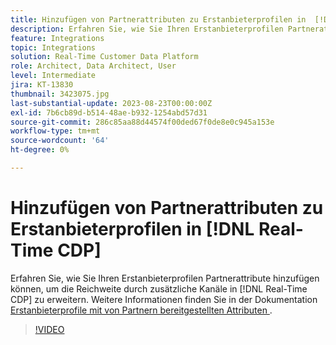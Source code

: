 ```yaml
---
title: Hinzufügen von Partnerattributen zu Erstanbieterprofilen in  [!DNL Real-Time CDP]
description: Erfahren Sie, wie Sie Ihren Erstanbieterprofilen Partnerattribute hinzufügen können, um die Reichweite durch zusätzliche Kanäle in  [!DNL Real-Time CDP] zu erweitern.
feature: Integrations
topic: Integrations
solution: Real-Time Customer Data Platform
role: Architect, Data Architect, User
level: Intermediate
jira: KT-13830
thumbnail: 3423075.jpg
last-substantial-update: 2023-08-23T00:00:00Z
exl-id: 7b6cb89d-b514-48ae-b932-1254abd57d31
source-git-commit: 286c85aa88d44574f00ded67f0de8e0c945a153e
workflow-type: tm+mt
source-wordcount: '64'
ht-degree: 0%

---
```


# Hinzufügen von Partnerattributen zu Erstanbieterprofilen in [!DNL Real-Time CDP]

Erfahren Sie, wie Sie Ihren Erstanbieterprofilen Partnerattribute hinzufügen können, um die Reichweite durch zusätzliche Kanäle in [!DNL Real-Time CDP] zu erweitern. Weitere Informationen finden Sie in der Dokumentation [Erstanbieterprofile mit von Partnern bereitgestellten Attributen ](https://experienceleague.adobe.com/docs/experience-platform/rtcdp/use-cases/partner-data/supplement-first-party-profiles.html).

>[!VIDEO](https://video.tv.adobe.com/v/3423075/?learn=on&enablevpops)
